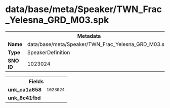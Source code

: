 <h1>data/base/meta/Speaker/TWN_Frac_Yelesna_GRD_M03.spk</h1><table><tr><th colspan="100%">Metadata</th></tr><tr><td><b>Name</b></td><td>data/base/meta/Speaker/TWN_Frac_Yelesna_GRD_M03.spk</td></tr><tr><td><b>Type</b></td><td>SpeakerDefinition</td></tr><tr><td><b>SNO ID</b></td><td>1023024</td></tr></table>

<table><tr><th colspan="100%">Fields</th></tr><tr><td><b>unk_ca1a658</b></td><td><code>1023024</code></td></tr><tr><td><b>unk_8c41fbd</b></td><td></td></tr></table>

